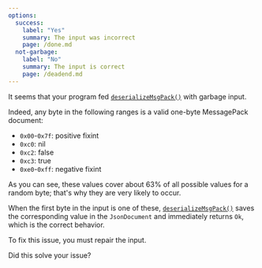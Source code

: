 ```yaml
---
options:
  success:
    label: "Yes"
    summary: The input was incorrect
    page: /done.md
  not-garbage:
    label: "No"
    summary: The input is correct
    page: /deadend.md
---
```


It seems that your program fed [`deserializeMsgPack()`](/v7/api/msgpack/deserializemsgpack/) with garbage input.

Indeed, any byte in the following ranges is a valid one-byte MessagePack document:

* `0x00`-`0x7f`: positive fixint
* `0xc0`: nil
* `0xc2`: false
* `0xc3`: true
* `0xe0`-`0xff`: negative fixint

As you can see, these values cover about 63% of all possible values for a random byte; that's why they are very likely to occur.

When the first byte in the input is one of these, [`deserializeMsgPack()`](/v7/api/msgpack/deserializemsgpack) saves the corresponding value in the `JsonDocument` and immediately returns `Ok`, which is the correct behavior.

To fix this issue, you must repair the input.

Did this solve your issue?
